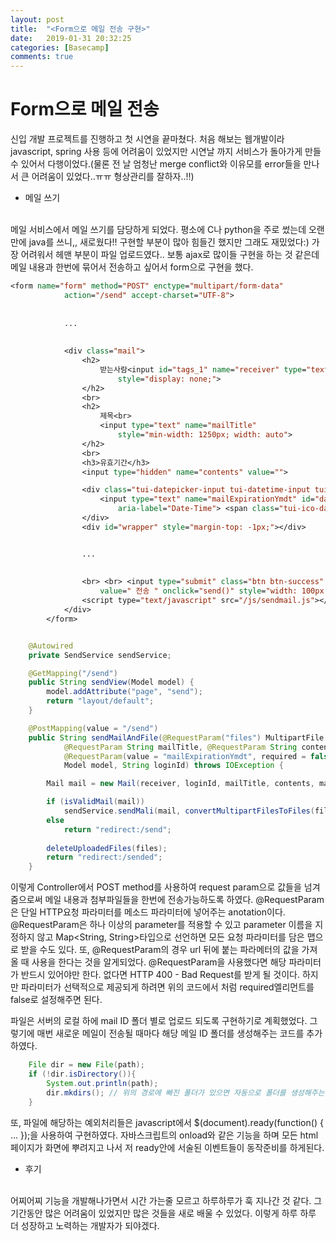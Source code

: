 ```yaml
---
layout: post
title:  "<Form으로 메일 전송 구현>"
date:   2019-01-31 20:32:25
categories: [Basecamp]
comments: true
---
```


# Form으로 메일 전송 
신입 개발 프로젝트를 진행하고 첫 시연을 끝마쳤다. 처음 해보는 웹개발이라 javascript, spring 사용 등에 어려움이 있었지만 시연날 까지 서비스가 돌아가게 만들 수 있어서 다행이었다.(물론 전 날 엄청난 merge conflict와 이유모를 error들을 만나서 큰 어려움이 있었다..ㅠㅠ 형상관리를 잘하자..!!) 

* 메일 쓰기
<br>
메일 서비스에서 메일 쓰기를 담당하게 되었다. 평소에 C나 python을 주로 썼는데 오랜만에 java를 쓰니,, 새로웠다!! 구현할 부분이 많아 힘들긴 했지만 그래도 재밌었다:) 
가장 어려워서 헤맨 부분이 파일 업로드였다.. 보통 ajax로 많이들 구현을 하는 것 같은데 메일 내용과 한번에 묶어서 전송하고 싶어서 form으로 구현을 했다. 


```jsp
<form name="form" method="POST" enctype="multipart/form-data"
			action="/send" accept-charset="UTF-8">
      
      
			...
      
      
			<div class="mail">
				<h2>
					받는사람<input id="tags_1" name="receiver" type="text" class="tags"
						style="display: none;">
				</h2>
				<br>
				<h2>
					제목<br>
					<input type="text" name="mailTitle"
						style="min-width: 1250px; width: auto">
				</h2>
				<br>
				<h3>유효기간</h3>
				<input type="hidden" name="contents" value="">

				<div class="tui-datepicker-input tui-datetime-input tui-has-focus">
					<input type="text" name="mailExpirationYmdt" id="datepicker-input"
						aria-label="Date-Time"> <span class="tui-ico-date"></span>
				</div>
				<div id="wrapper" style="margin-top: -1px;"></div>


				...
        
        
				<br> <br> <input type="submit" class="btn btn-success"
					value=" 전송 " onclick="send()" style="width: 100px; align: center" />
				<script type="text/javascript" src="/js/sendmail.js"></script>
			</div>
		</form>
```

```java

	@Autowired
	private SendService sendService;

	@GetMapping("/send")
	public String sendView(Model model) {
		model.addAttribute("page", "send");
		return "layout/default";
	}

	@PostMapping(value = "/send")
	public String sendMailAndFile(@RequestParam("files") MultipartFile[] files, @RequestParam String receiver,
			@RequestParam String mailTitle, @RequestParam String contents,
			@RequestParam(value = "mailExpirationYmdt", required = false) @DateTimeFormat(pattern = "yyyy-MM-dd") Date mailExpirationYmdt,
			Model model, String loginId) throws IOException {

		Mail mail = new Mail(receiver, loginId, mailTitle, contents, mailExpirationYmdt);

		if (isValidMail(mail))
			sendService.sendMali(mail, convertMultipartFilesToFiles(files), loginId);
		else
			return "redirect:/send";
		
		deleteUploadedFiles(files);
		return "redirect:/sended";
	}
```

이렇게 Controller에서 POST method를 사용하여 request param으로 값들을 넘겨줌으로써 메일 내용과 첨부파일들을 한번에 전송가능하도록 하였다. @RequestParam은 단일 HTTP요청 파라미터를 메소드 파라미터에 넣어주는 anotation이다. @RequestParam은 하나 이상의 parameter를 적용할 수 있고 parameter 이름을 지정하지 않고  Map<String, String>타입으로 선언하면 모든 요청 파라미터를 담은 맵으로 받을 수도 있다. 또, @RequestParam의 경우 url 뒤에 붙는 파라메터의 값을 가져올 때 사용을 한다는 것을 알게되었다. @RequestParam을 사용했다면 해당 파라미터가 반드시 있어야만 한다. 없다면 HTTP 400 - Bad Request를 받게 될 것이다. 하지만 파라미터가 선택적으로 제공되게 하려면 위의 코드에서 처럼 required엘리먼트를 false로 설정해주면 된다. 

파일은 서버의 로컬 하에 mail ID 폴더 별로 업로드 되도록 구현하기로 계획했었다. 그렇기에 매번 새로운 메일이 전송될 때마다 해당 메일 ID 폴더를 생성해주는 코드를 추가하였다.

```java
    File dir = new File(path);
    if (!dir.isDirectory()){
        System.out.println(path);
        dir.mkdirs(); // 위의 경로에 빠진 폴더가 있으면 자동으로 폴더를 생성해주는 메소드
    }
```

또, 파일에 해당하는 예외처리들은 javascript에서 $(document).ready(function() {  ...  });을 사용하여 구현하였다. 자바스크립트의 onload와 같은 기능을 하며 모든 html 페이지가 화면에 뿌려지고 나서 저 ready안에 서술된 이벤트들이 동작준비를 하게된다.

* 후기
<br>
어찌어찌 기능을 개발해나가면서 시간 가는줄 모르고 하루하루가 훅 지나간 것 같다. 그 기간동안 많은 어려움이 있었지만 많은 것들을 새로 배울 수 있었다. 이렇게 하루 하루 더 성장하고 노력하는 개발자가 되야겠다.
<!--more-->


